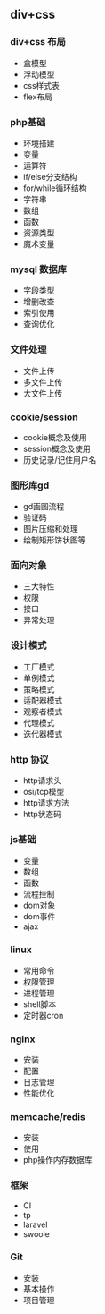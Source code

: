 ## div+css

### div+css 布局

- 盒模型
- 浮动模型
- css样式表
- flex布局

### php基础

- 环境搭建
- 变量
- 运算符
- if/else分支结构
- for/while循环结构
- 字符串
- 数组
- 函数
- 资源类型
- 魔术变量

### mysql 数据库

- 字段类型
- 增删改查
- 索引使用
- 查询优化

### 文件处理

- 文件上传
- 多文件上传
- 大文件上传


### cookie/session

- cookie概念及使用
- session概念及使用
- 历史记录/记住用户名


### 图形库gd

- gd画图流程
- 验证码
- 图片压缩和处理
- 绘制矩形饼状图等


### 面向对象

- 三大特性
- 权限
- 接口
- 异常处理


### 设计模式

- 工厂模式
- 单例模式
- 策略模式
- 适配器模式
- 观察者模式
- 代理模式
- 迭代器模式


### http 协议

- http请求头
- osi/tcp模型
- http请求方法
- http状态码

### js基础

- 变量
- 数组
- 函数
- 流程控制
- dom对象
- dom事件
- ajax 

### linux

- 常用命令
- 权限管理
- 进程管理
- shell脚本
- 定时器cron


### nginx 

- 安装
- 配置
- 日志管理
- 性能优化

### memcache/redis

- 安装
- 使用
- php操作内存数据库

### 框架

- CI 
- tp 
- laravel 
- swoole

### Git

- 安装
- 基本操作
- 项目管理


